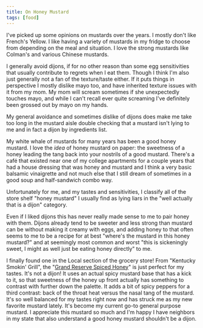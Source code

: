 ```yaml
---
title: On Honey Mustard
tags: [food]
---
```


I've picked up some opinions on mustards over the years. I mostly
don't like French's Yellow. I like having a variety of mustards in my
fridge to choose from depending on the meal and situation. I love the
strong mustards like Colman's and various Chinese mustards.

I generally avoid dijons, if for no other reason than some egg
sensitivities that usually contribute to regrets when I eat them.
Though I think I'm also just generally not a fan of the texture/taste
either. If it puts things in perspective I mostly dislike mayo too,
and have inherited texture issues with it from my mom. My mom will
scream sometimes if she unexpectedly touches mayo, and while I can't
recall ever quite screaming I've definitely been grossed out by mayo
on my hands.

My general avoidance and sometimes dislike of dijons does make me take
too long in the mustard aisle double checking that a mustard isn't
lying to me and in fact a dijon by ingredients list.

My white whale of mustards for many years has been a good honey
mustard. I love the _idea_ of honey mustard on paper: the sweetness of
a honey leading the tang back into your nostrils of a good mustard.
There's a café that existed near one of my college apartments for a
couple years that had a house dressing that was honey and mustard and
I think a very basic balsamic vinaigrette and not much else that I
still dream of sometimes in a good soup and half-sandwich combo way.

Unfortunately for me, and my tastes and sensitivities, I classify all
of the store shelf "honey mustard" I usually find as lying liars in the
"well actually that is a dijon" category.

Even if I liked dijons this has never really made sense to me to pair
honey with them. Dijons already tend to be sweeter and less strong
than mustard can be without making it creamy with eggs, and adding
honey to that often seems to me to be a recipe for at best "where's
the mustard in this honey mustard?" and at seemingly most common and
worst "this is sickeningly sweet, I might as well just be eating honey
directly" to me.

I finally found one in the Local section of the grocery store! From
"Kentucky Smokin' Grill", the
"[Grand Reserve Spiced Honey](https://www.kentuckysmokingrill.com/product/grand-reserve-spiced-honey-mustard/)"
is just perfect for my tastes. It's not a dijon! It uses an actual spicy
mustard base that has a kick to it, so that sweetness of the honey up
front actually has something to contrast with further down the
palette. It adds a bit of spicy peppers for a third contrast: back of
the throat heat versus the nasal tang of the mustard. It's so well
balanced for my tastes right now and has struck me as my new favorite
mustard lately. It's become my current go-to general purpose mustard.
I appreciate this mustard so much and I'm happy I have neighbors in my
state that also understand a good honey mustard shouldn't be a dijon.
